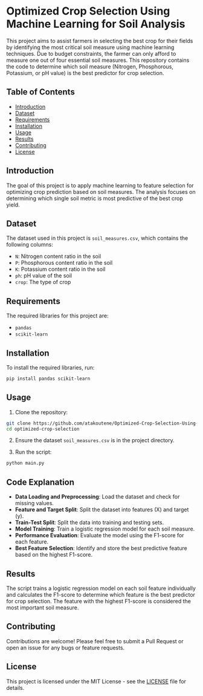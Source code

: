 # Optimized Crop Selection Using Machine Learning for Soil Analysis

This project aims to assist farmers in selecting the best crop for their fields by identifying the most critical soil measure using machine learning techniques. Due to budget constraints, the farmer can only afford to measure one out of four essential soil measures. This repository contains the code to determine which soil measure (Nitrogen, Phosphorous, Potassium, or pH value) is the best predictor for crop selection.

## Table of Contents

- [Introduction](#introduction)
- [Dataset](#dataset)
- [Requirements](#requirements)
- [Installation](#installation)
- [Usage](#usage)
- [Results](#results)
- [Contributing](#contributing)
- [License](#license)

## Introduction

The goal of this project is to apply machine learning to feature selection for optimizing crop prediction based on soil measures. The analysis focuses on determining which single soil metric is most predictive of the best crop yield.

## Dataset

The dataset used in this project is `soil_measures.csv`, which contains the following columns:
- `N`: Nitrogen content ratio in the soil
- `P`: Phosphorous content ratio in the soil
- `K`: Potassium content ratio in the soil
- `ph`: pH value of the soil
- `crop`: The type of crop

## Requirements

The required libraries for this project are:
- `pandas`
- `scikit-learn`

## Installation

To install the required libraries, run:
```bash
pip install pandas scikit-learn
```

## Usage

1. Clone the repository:
```bash
git clone https://github.com/atakoutene/Optimized-Crop-Selection-Using-Machine-Learning-for-Soil-Analysis.git
cd optimized-crop-selection
```

2. Ensure the dataset `soil_measures.csv` is in the project directory.

3. Run the script:
```bash
python main.py
```

## Code Explanation

- **Data Loading and Preprocessing**: Load the dataset and check for missing values.
- **Feature and Target Split**: Split the dataset into features (X) and target (y).
- **Train-Test Split**: Split the data into training and testing sets.
- **Model Training**: Train a logistic regression model for each soil measure.
- **Performance Evaluation**: Evaluate the model using the F1-score for each feature.
- **Best Feature Selection**: Identify and store the best predictive feature based on the highest F1-score.

## Results

The script trains a logistic regression model on each soil feature individually and calculates the F1-score to determine which feature is the best predictor for crop selection. The feature with the highest F1-score is considered the most important soil measure.

## Contributing

Contributions are welcome! Please feel free to submit a Pull Request or open an issue for any bugs or feature requests.

## License

This project is licensed under the MIT License - see the [LICENSE](LICENSE) file for details.
